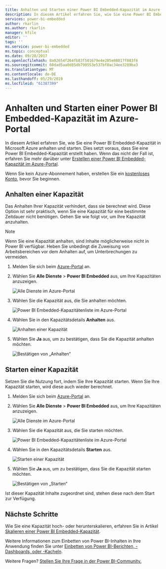 ```yaml
---
title: Anhalten und Starten einer Power BI Embedded-Kapazität im Azure-Portal | Microsoft-Dokumentation
description: In diesem Artikel erfahren Sie, wie Sie eine Power BI Embedded-Kapazität in Microsoft Azure anhalten und starten.
services: power-bi-embedded
author: rkarlin
ms.author: rkarlin
manager: kfile
editor: ''
tags: ''
ms.service: power-bi-embedded
ms.topic: conceptual
ms.date: 09/28/2017
ms.openlocfilehash: 8a02654f264fb83f501679e4e205e08017f083f6
ms.sourcegitcommit: 60dad5aa0d85db790553e537bf8ac34ee3289ba3
ms.translationtype: MT
ms.contentlocale: de-DE
ms.lasthandoff: 05/29/2019
ms.locfileid: "61387399"
---
```

# <a name="pause-and-start-your-power-bi-embedded-capacity-in-the-azure-portal"></a>Anhalten und Starten einer Power BI Embedded-Kapazität im Azure-Portal

In diesem Artikel erfahren Sie, wie Sie eine Power BI Embedded-Kapazität in Microsoft Azure anhalten und starten. Dies setzt voraus, dass Sie eine Power BI Embedded-Kapazität erstellt haben. Wenn das nicht der Fall ist, erfahren Sie mehr darüber unter [Erstellen einer Power BI Embedded-Kapazität im Azure-Portal](azure-pbie-create-capacity.md).

Wenn Sie kein Azure-Abonnement haben, erstellen Sie ein [kostenloses Konto](https://azure.microsoft.com/free/), bevor Sie beginnen.

## <a name="pause-your-capacity"></a>Anhalten einer Kapazität

Das Anhalten Ihrer Kapazität verhindert, dass sie berechnet wird. Diese Option ist sehr praktisch, wenn Sie eine Kapazität für eine bestimmte Zeitdauer nicht benötigen. Gehen Sie wie folgt vor, um Ihre Kapazität anzuhalten.

> [!NOTE]
> Wenn Sie eine Kapazität anhalten, sind Inhalte möglicherweise nicht in Power BI verfügbar. Heben Sie unbedingt die Zuweisung von Arbeitsbereichen vor dem Anhalten auf, um Unterbrechungen zu vermeiden.

1. Melden Sie sich beim [Azure-Portal](https://portal.azure.com/) an.

2. Wählen Sie **Alle Dienste** > **Power BI Embedded** aus, um Ihre Kapazitäten anzuzeigen.

    ![Alle Dienste im Azure-Portal](media/azure-pbie-pause-start/azure-portal-more-services.png)

3. Wählen Sie die Kapazität aus, die Sie anhalten möchten.

    ![Power BI Embedded-Kapazitätenliste im Azure-Portal](media/azure-pbie-pause-start/azure-portal-capacity-list.png)

4. Wählen Sie in den Kapazitätsdetails **Anhalten** aus.

    ![Anhalten einer Kapazität](media/azure-pbie-pause-start/azure-portal-pause-capacity.png)

5. Wählen Sie **Ja** aus, um zu bestätigen, dass Sie die Kapazität anhalten möchten.

    ![Bestätigen von „Anhalten“](media/azure-pbie-pause-start/azure-portal-confirm-pause.png)

## <a name="start-your-capacity"></a>Starten einer Kapazität

Setzen Sie die Nutzung fort, indem Sie Ihre Kapazität starten. Wenn Sie Ihre Kapazität starten, wird diese auch wieder berechnet.

1. Melden Sie sich beim [Azure-Portal](https://portal.azure.com/) an.

2. Wählen Sie **Alle Dienste** > **Power BI Embedded** aus, um Ihre Kapazitäten anzuzeigen.

    ![Alle Dienste im Azure-Portal](media/azure-pbie-pause-start/azure-portal-more-services.png)

3. Wählen Sie die Kapazität aus, die Sie starten möchten.

    ![Power BI Embedded-Kapazitätenliste im Azure-Portal](media/azure-pbie-pause-start/azure-portal-capacity-list.png)

4. Wählen Sie in den Kapazitätsdetails **Starten** aus.

    ![Starten einer Kapazität](media/azure-pbie-pause-start/azure-portal-start-capacity.png)

5. Wählen Sie **Ja** aus, um zu bestätigen, dass Sie die Kapazität starten möchten.

    ![Bestätigen von „Starten“](media/azure-pbie-pause-start/azure-portal-confirm-start.png)

Ist dieser Kapazität Inhalte zugeordnet sind, stehen diese nach dem Start zur Verfügung.

## <a name="next-steps"></a>Nächste Schritte

Wie Sie eine Kapazität hoch- oder herunterskalieren, erfahren Sie in Artikel [Skalieren einer Power BI Embedded-Kapazität](azure-pbie-scale-capacity.md).

Weitere Informationen zum Einbetten von Power BI-Inhalten in Ihre Anwendung finden Sie unter [Einbetten von Power BI-Berichten, -Dashboards, oder -Kacheln](https://powerbi.microsoft.com/documentation/powerbi-developer-embedding-content/).

Weitere Fragen? [Stellen Sie Ihre Frage in der Power BI-Community.](http://community.powerbi.com/)